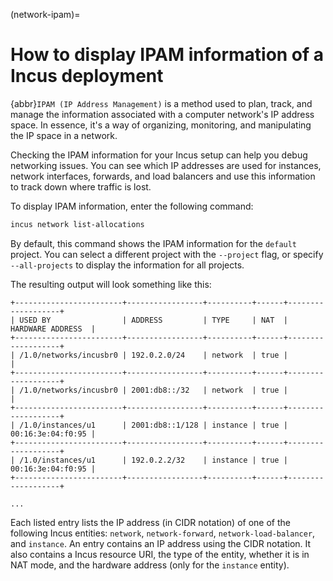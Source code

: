 (network-ipam)=
# How to display IPAM information of a Incus deployment

{abbr}`IPAM (IP Address Management)` is a method used to plan, track, and manage the information associated with a computer network's IP address space. In essence, it's a way of organizing, monitoring, and manipulating the IP space in a network.

Checking the IPAM information for your Incus setup can help you debug networking issues. You can see which IP addresses are used for instances, network interfaces, forwards, and load balancers and use this information to track down where traffic is lost.

To display IPAM information, enter the following command:

```bash
incus network list-allocations
```

By default, this command shows the IPAM information for the `default` project. You can select a different project with the `--project` flag, or specify `--all-projects` to display the information for all projects.

The resulting output will look something like this:

```
+------------------------+-----------------+----------+------+-------------------+
| USED BY                | ADDRESS         | TYPE     | NAT  | HARDWARE ADDRESS  |
+------------------------+-----------------+----------+------+-------------------+
| /1.0/networks/incusbr0 | 192.0.2.0/24    | network  | true |                   |
+------------------------+-----------------+----------+------+-------------------+
| /1.0/networks/incusbr0 | 2001:db8::/32   | network  | true |                   |
+------------------------+-----------------+----------+------+-------------------+
| /1.0/instances/u1      | 2001:db8::1/128 | instance | true | 00:16:3e:04:f0:95 |
+------------------------+-----------------+----------+------+-------------------+
| /1.0/instances/u1      | 192.0.2.2/32    | instance | true | 00:16:3e:04:f0:95 |
+------------------------+-----------------+----------+------+-------------------+

...
```

Each listed entry lists the IP address (in CIDR notation) of one of the following Incus entities: `network`, `network-forward`, `network-load-balancer`, and `instance`.
An entry contains an IP address using the CIDR notation.
It also contains a Incus resource URI, the type of the entity, whether it is in NAT mode, and the hardware address (only for the `instance` entity).
